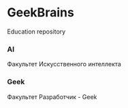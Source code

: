 # GeekBrains
Education repository

### AI

Факультет
Искусственного интеллекта

### Geek

Факультет
Разработчик - Geek
